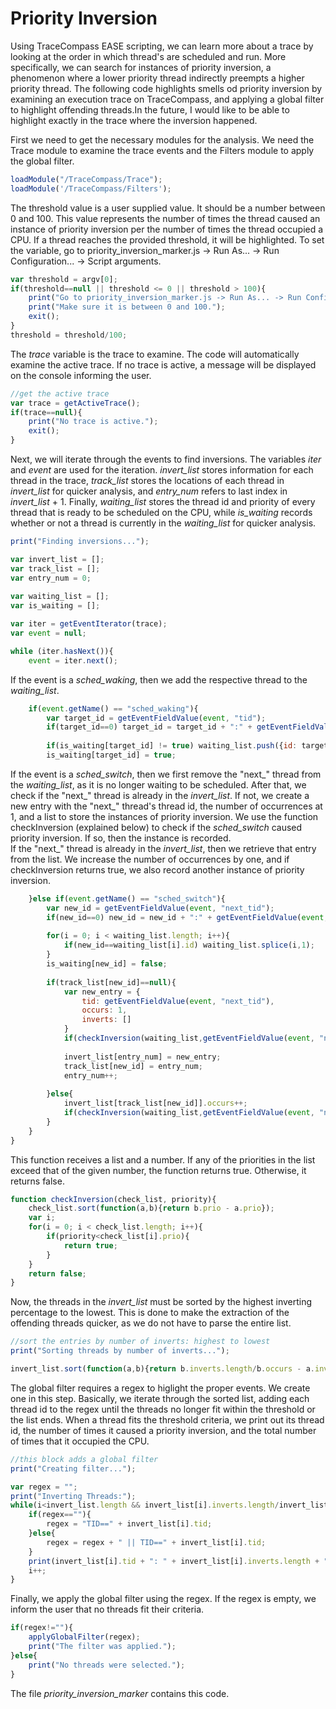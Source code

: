 # Priority Inversion
Using TraceCompass EASE scripting, we can learn more about a trace by looking at the order in which thread's are scheduled and run. More specifically, we can search for instances of priority inversion, a phenomenon where a lower priority thread indirectly preempts a higher priority thread. The following code highlights smells od priority inversion by examining an execution trace on TraceCompass, and applying a global filter to highlight offending threads.In the future, I would like to be able to highlight exactly in the trace where the inversion happened.
<br />

First we need to get the necessary modules for the analysis. We need the Trace module to examine the trace events and the Filters module to apply the global filter.
```javascript
loadModule("/TraceCompass/Trace");
loadModule('/TraceCompass/Filters');
```

The threshold value is a user supplied value. It should be a number between 0 and 100. This value represents the number of times the thread caused an instance of priority inversion per the number of times the thread occupied a CPU. If a thread reaches the provided threshold, it will be highlighted. To set the variable, go to priority_inversion_marker.js -> Run As... -> Run Configuration... -> Script arguments.
```javascript
var threshold = argv[0];
if(threshold==null || threshold <= 0 || threshold > 100){
	print("Go to priority_inversion_marker.js -> Run As... -> Run Configuration... -> Script arguments and enter your desired threshold value as the first parameter.")
	print("Make sure it is between 0 and 100.");
	exit();
}
threshold = threshold/100;
```

The *trace* variable is the trace to examine. The code will automatically examine the active trace. If no trace is active, a message will be displayed on the console informing the user.
```javascript
//get the active trace
var trace = getActiveTrace();
if(trace==null){
	print("No trace is active.");
	exit();
}
```

Next, we will iterate through the events to find inversions. The variables *iter* and *event* are used for the iteration. *invert_list* stores information for each thread in the trace, *track_list* stores the locations of each thread in *invert_list* for quicker analysis, and *entry_num* refers to last index in *invert_list* + 1. Finally, *waiting_list* stores the thread id and priority of every thread that is ready to be scheduled on the CPU, while *is_waiting* records whether or not a thread is currently in the *waiting_list* for quicker analysis.
```javascript
print("Finding inversions...");

var invert_list = [];
var track_list = [];
var entry_num = 0;
	
var waiting_list = [];
var is_waiting = [];

var iter = getEventIterator(trace);
var event = null;

while (iter.hasNext()){
	event = iter.next();
```

If the event is a *sched_waking*, then we add the respective thread to the *waiting_list*.
```javascript	
	if(event.getName() == "sched_waking"){
		var target_id = getEventFieldValue(event, "tid");
		if(target_id==0) target_id = target_id + ":" + getEventFieldValue(event, "CPU");
		
		if(is_waiting[target_id] != true) waiting_list.push({id: target_id, prio: getEventFieldValue(event, "prio")});
		is_waiting[target_id] = true;
```

If the event is a *sched_switch*, then we first remove the "next_" thread from the *waiting_list*, as it is no longer waiting to be scheduled. After that, we check if the "next_" thread is already in the *invert_list*. If not, we create a new entry with the "next_" thread's thread id, the number of occurrences at 1, and a list to store the instances of priority inversion. We use the function checkInversion (explained below) to check if the *sched_switch* caused priority inversion. If so, then the instance is recorded. <br />
If the "next_" thread is already in the *invert_list*, then we retrieve that entry from the list. We increase the number of occurrences by one, and if checkInversion returns true, we also record another instance of priority inversion. 
```javascript	
	}else if(event.getName() == "sched_switch"){
		var new_id = getEventFieldValue(event, "next_tid");
		if(new_id==0) new_id = new_id + ":" + getEventFieldValue(event, "CPU");
		
		for(i = 0; i < waiting_list.length; i++){
			if(new_id==waiting_list[i].id) waiting_list.splice(i,1);
		}
		is_waiting[new_id] = false;
			
		if(track_list[new_id]==null){
			var new_entry = {
				tid: getEventFieldValue(event, "next_tid"),
				occurs: 1,
				inverts: []
			}
			if(checkInversion(waiting_list,getEventFieldValue(event, "next_prio"))) new_entry.inverts.push(event.getTimestamp());
			
			invert_list[entry_num] = new_entry;
			track_list[new_id] = entry_num;
			entry_num++;
			
		}else{
			invert_list[track_list[new_id]].occurs++;
			if(checkInversion(waiting_list,getEventFieldValue(event, "next_prio"))) invert_list[track_list[new_id]].inverts.push(event.getTimestamp());
		}
	}
}
```

This function receives a list and a number. If any of the priorities in the list exceed that of the given number, the function returns true. Otherwise, it returns false.
```javascript
function checkInversion(check_list, priority){
	check_list.sort(function(a,b){return b.prio - a.prio});
	var i;
	for(i = 0; i < check_list.length; i++){
		if(priority<check_list[i].prio){
			return true;
		}
	}
	return false;
}
```

Now, the threads in the *invert_list* must be sorted by the highest inverting percentage to the lowest. This is done to make the extraction of the offending threads quicker, as we do not have to parse the entire list.
```javascript
//sort the entries by number of inverts: highest to lowest
print("Sorting threads by number of inverts...");

invert_list.sort(function(a,b){return b.inverts.length/b.occurs - a.inverts.length/a.occurs});
```

The global filter requires a regex to higlight the proper events. We create one in this step. Basically, we iterate through the sorted list, adding each thread id to the regex until the threads no longer fit within the threshold or the list ends. When a thread fits the threshold criteria, we print out its thread id, the number of times it caused a priority inversion, and the total number of times that it occupied the CPU.
```javascript
//this block adds a global filter
print("Creating filter...");

var regex = "";
print("Inverting Threads:");
while(i<invert_list.length && invert_list[i].inverts.length/invert_list[i].occurs >= threshold){
	if(regex==""){
		regex = "TID==" + invert_list[i].tid;
	}else{
		regex = regex + " || TID==" + invert_list[i].tid;
	}
	print(invert_list[i].tid + ": " + invert_list[i].inverts.length + "/" + invert_list[i].occurs);
	i++;
}
```

Finally, we apply the global filter using the regex. If the regex is empty, we inform the user that no threads fit their criteria.
```javascript
if(regex!=""){
	applyGlobalFilter(regex);
	print("The filter was applied.");
}else{
	print("No threads were selected.");
}
```

The file *priority_inversion_marker* contains this code.
